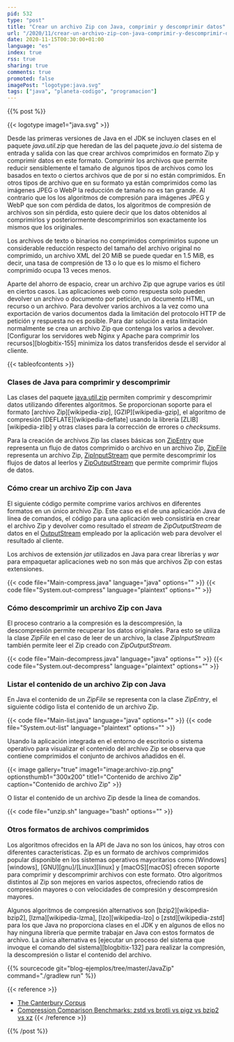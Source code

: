 ```yaml
---
pid: 532
type: "post"
title: "Crear un archivo Zip con Java, comprimir y descomprimir datos"
url: "/2020/11/crear-un-archivo-zip-con-java-comprimir-y-descomprimir-datos/"
date: 2020-11-15T00:30:00+01:00
language: "es"
index: true
rss: true
sharing: true
comments: true
promoted: false
imagePost: "logotype:java.svg"
tags: ["java", "planeta-codigo", "programacion"]
---
```


{{% post %}}

{{< logotype image1="java.svg" >}}

Desde las primeras versiones de Java en el JDK se incluyen clases en el paquete _java.util.zip_ que heredan de las del paquete _java.io_ del sistema de entrada y salida con las que crear archivos comprimidos en formato Zip y comprimir datos en este formato. Comprimir los archivos que permite reducir sensiblemente el tamaño de algunos tipos de archivos como los basados en texto o ciertos archivos que de por si no están comprimidos. En otros tipos de archivo que en su formato ya están comprimidos como las imágenes JPEG o WebP la reducción de tamaño no es tan grande. Al contrario que los los algoritmos de compresión para imágenes JPEG y WebP que son com pérdida de datos, los algoritmos de compresión de archivos son sin pérdida, esto quiere decir que los datos obtenidos al comprimirlos y posteriormente descomprimirlos son exactamente los mismos que los originales.

Los archivos de texto o binarios no comprimidos comprimirlos supone un considerable reducción respecto del tamaño del archivo original no comprimido, un archivo XML del 20 MiB se puede quedar en 1.5 MiB, es decir, una tasa de compresión de 13 o lo que es lo mismo el fichero comprimido ocupa 13 veces menos.

Aparte del ahorro de espacio, crear un archivo Zip que agrupe varios es útil en ciertos casos. Las aplicaciones web como respuesta solo pueden devolver un archivo o documento por petición, un documento HTML, un recurso o un archivo. Para devolver varios archivos a la vez como una exportación de varios documentos dada la limitación del protocolo HTTP de petición y respuesta no es posible. Para dar solución a esta limitación normalmente se crea un archivo Zip que contenga los varios a devolver. [Configurar los servidores web Nginx y Apache para comprimir los recursos][blogbitix-155] minimiza los datos transferidos desde el servidor al cliente.

{{< tableofcontents >}}

### Clases de Java para comprimir y descomprimir

Las clases del paquete [java.util.zip](javadoc11:java.base/java/util/zip/package-summary.html) permiten comprimir y descomprimir datos utilizando diferentes algoritmos. Se proporcionan soporte para el formato [archivo Zip][wikipedia-zip], [GZIP][wikipedia-gzip], el algoritmo de compresión [DEFLATE][wikipedia-deflate] usando la librería [ZLIB][wikipedia-zlib] y otras clases para la corrección de errores o _checksums_.

Para la creación de archivos Zip las clases básicas son [ZipEntry](javadoc11:java.base/java/util/zip/ZipEntry.html) que representa un flujo de datos comprimido o archivo en un archivo Zip, [ZipFile](javadoc11:java.base/java/util/zip/ZipFile.html) representa un archivo Zip, [ZipInputStream](javadoc11:java.base/java/util/zip/ZipInputStream.html) que permite descomprimir los flujos de datos al leerlos y [ZipOutputStream](javadoc11:java.base/java/util/zip/ZipOutputStream.html) que permite comprimir flujos de datos.

### Cómo crear un archivo Zip con Java

El siguiente código permite comprime varios archivos en diferentes formatos en un único archivo Zip. Este caso es el de una aplicación Java de línea de comandos, el código para una aplicación web consistiría en crear el archivo Zip y devolver como resultado el _stream_ de _ZipOutputStream_ de datos en el [OutputStream](javadoc11:java.base/java/io/OutputStream.html) empleado por la aplicación web para devolver el resultado al cliente. 

Los archivos de extensión _jar_ utilizados en Java para crear librerías y _war_ para empaquetar aplicaciones web no son más que archivos Zip con estas extensiones.

{{< code file="Main-compress.java" language="java" options="" >}}
{{< code file="System.out-compress" language="plaintext" options="" >}}

### Cómo descomprimir un archivo Zip con Java

El proceso contrario a la compresión es la descompresión, la descompresión permite recuperar los datos originales. Para esto se utiliza la clase _ZipFile_ en el caso de leer de un archivo, la clase _ZipInputStream_ también permite leer el Zip creado con _ZipOutputStream_.

{{< code file="Main-decompress.java" language="java" options="" >}}
{{< code file="System.out-decompress" language="plaintext" options="" >}}

### Listar el contenido de un archivo Zip con Java

En Java el contenido de un _ZipFile_ se representa con la clase _ZipEntry_, el siguiente código lista el contenido de un archivo Zip.

{{< code file="Main-list.java" language="java" options="" >}}
{{< code file="System.out-list" language="plaintext" options="" >}}

Usando la aplicación integrada en el entorno de escritorio o sistema operativo para visualizar el contenido del archivo Zip se observa que contiene comprimidos el conjunto de archivos añadidos en él.

{{< image
    gallery="true"
    image1="image:archivo-zip.png" optionsthumb1="300x200" title1="Contenido de archivo Zip"
    caption="Contenido de archivo Zip" >}}

O listar el contenido de un archivo Zip desde la linea de comandos.

{{< code file="unzip.sh" language="bash" options="" >}}

### Otros formatos de archivos comprimidos

Los algoritmos ofrecidos en la API de Java no son los únicos, hay otros con diferentes características. Zip es un formato de archivos comprimidos popular disponible en los sistemas operativos mayoritarios como [Windows][windows], [GNU][gnu]/[Linux][linux] y [macOS][macOS] ofrecen soporte para comprimir y descomprimir archivos con este formato. Otro algoritmos distintos al Zip son mejores en varios aspectos, ofreciendo ratios de compresión mayores o con velocidades de compresión y descompresión mayores.

Algunos algoritmos de compresión alternativos son [bzip2][wikipedia-bzip2], [lzma][wikipedia-lzma], [lzo][wikipedia-lzo] o [zstd][wikipedia-zstd] para los que Java no proporciona clases en el JDK y en algunos de ellos no hay ninguna librería que permite trabajar en Java con estos formatos de archivo. La única alternativa es [ejecutar un proceso del sistema que invoque el comando del sistema][blogbitix-132] para realizar la compresión, la descompresión o listar el contenido del archivo.

{{% sourcecode git="blog-ejemplos/tree/master/JavaZip" command="./gradlew run" %}}

{{< reference >}}
* [The Canterbury Corpus](https://corpus.canterbury.ac.nz/descriptions/)
* [Compression Comparison Benchmarks: zstd vs brotli vs pigz vs bzip2 vs xz](https://community.centminmod.com/threads/round-3-compression-comparison-benchmarks-zstd-vs-brotli-vs-pigz-vs-bzip2-vs-xz-etc.17259/)
{{< /reference >}}

{{% /post %}}
